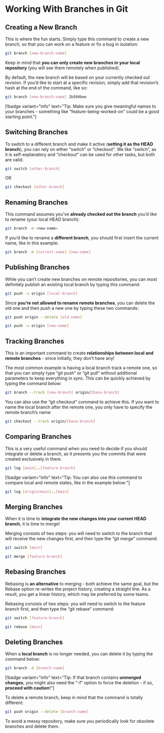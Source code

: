 # Working With Branches in Git

## **Creating a New Branch**

This is where the fun starts. Simply type this command to create a new branch, so that you can work on a feature or fix a bug in isolation:

```bash
git branch [new-branch-name]
```

Keep in mind that **you can only create new branches in your local repository** (you will see them remotely when published). 

By default, the new branch will be based on your currently checked out revision. If you’d like to start at a specific revision, simply add that revision’s hash at the end of the command, like so:

```bash
git branch [new-branch-name] 2b504bee
```

[!badge variant="info" text="Tip: Make sure you give meaningful names to your branches - something like “feature-being-worked-on” could be a good starting point."]

## **Switching Branches**

To switch to a different branch and make it active (**setting it as the HEAD branch**), you can rely on either “switch” or “checkout”. We like “switch”, as it is self-explanatory and “checkout” can be used for other tasks, but both are valid.

```bash
git switch [other-branch]
```

OR

```bash
git checkout [other-branch]
```

## **Renaming Branches**

This command assumes you’ve **already checked out the branch** you’d like to rename (your local HEAD branch):

```bash
git branch -m <new-name>
```

If you’d like to rename a **different branch**, you should first insert the current name, like in this example:

```bash
git branch -m [current-name] [new-name]
```

## **Publishing Branches**

While you can’t create new branches on remote repositories, you can most definitely publish an existing local branch by typing this command:

```bash
git push -u origin [local-branch]
```

Since **you’re not allowed to rename remote branches**, you can delete the old one and then push a new one by typing these two commands:

```bash
git push origin --delete [old-name]
```

```bash
git push -u origin [new-name]
```

## **Tracking Branches**

This is an important command to create **relationships between local and remote branches** - since initially, they don’t have any!

The most common example is having a local branch track a remote one, so that you can simply type “git push” or “git pull” without additional parameters to keep everything in sync. This can be quickly achieved by typing the command below:

```bash
git branch --track [new-branch] origin/[base-branch]
```

You can also use the “git checkout” command to achieve this. If you want to name the local branch after the remote one, you only have to specify the remote branch’s name:

```bash
git checkout --track origin/[base-branch]
```

## **Comparing Branches**

This is a very useful command when you need to decide if you should integrate or delete a branch, as it presents you the commits that were created exclusively in there.

```bash
git log [main]..[feature-branch]
```

[!badge variant="info" text="Tip: You can also use this command to compare local and
remote states, like in the example below:"]

```bash
git log [origin/main]..[main]
```

## **Merging Branches**

When it is time to **integrate the new changes into your current HEAD branch**, it is time to merge!

Merging consists of two steps: you will need to switch to the branch that will receive the new changes first, and then type the “git merge” command:

```bash
git switch [main]
```

```bash
git merge [feature-branch]
```

## **Rebasing Branches**

Rebasing is **an alternative** to merging - both achieve the same goal, but the Rebase option re-writes the project history, creating a straight line. As a result, you get a linear history, which may be preferred by some teams.

Rebasing consists of two steps: you will need to switch to the feature branch first, and then type the “git rebase” command:

```bash
git switch [feature-branch]
```

```bash
git rebase [main]
```

## **Deleting Branches**

When a **local branch** is no longer needed, you can delete it by typing the command below:

```bash
git branch -d [branch-name]
```

[!badge variant="info" text="Tip: If that branch contains **unmerged changes**, you might also need the “-f” option to force the deletion - if so, **proceed with caution**!"]

To delete a remote branch, keep in mind that the command is totally different:

```bash
git push origin --delete [branch-name]
```

To avoid a messy repository, make sure you periodically look for obsolete branches and delete them.